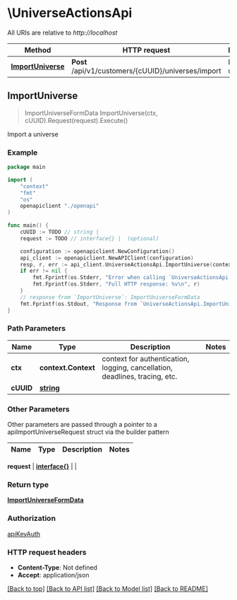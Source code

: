 # \UniverseActionsApi

All URIs are relative to *http://localhost*

Method | HTTP request | Description
------------- | ------------- | -------------
[**ImportUniverse**](UniverseActionsApi.md#ImportUniverse) | **Post** /api/v1/customers/{cUUID}/universes/import | Import a universe



## ImportUniverse

> ImportUniverseFormData ImportUniverse(ctx, cUUID).Request(request).Execute()

Import a universe

### Example

```go
package main

import (
    "context"
    "fmt"
    "os"
    openapiclient "./openapi"
)

func main() {
    cUUID := TODO // string | 
    request := TODO // interface{} |  (optional)

    configuration := openapiclient.NewConfiguration()
    api_client := openapiclient.NewAPIClient(configuration)
    resp, r, err := api_client.UniverseActionsApi.ImportUniverse(context.Background(), cUUID).Request(request).Execute()
    if err != nil {
        fmt.Fprintf(os.Stderr, "Error when calling `UniverseActionsApi.ImportUniverse``: %v\n", err)
        fmt.Fprintf(os.Stderr, "Full HTTP response: %v\n", r)
    }
    // response from `ImportUniverse`: ImportUniverseFormData
    fmt.Fprintf(os.Stdout, "Response from `UniverseActionsApi.ImportUniverse`: %v\n", resp)
}
```

### Path Parameters


Name | Type | Description  | Notes
------------- | ------------- | ------------- | -------------
**ctx** | **context.Context** | context for authentication, logging, cancellation, deadlines, tracing, etc.
**cUUID** | [**string**](.md) |  | 

### Other Parameters

Other parameters are passed through a pointer to a apiImportUniverseRequest struct via the builder pattern


Name | Type | Description  | Notes
------------- | ------------- | ------------- | -------------

 **request** | [**interface{}**](interface{}.md) |  | 

### Return type

[**ImportUniverseFormData**](ImportUniverseFormData.md)

### Authorization

[apiKeyAuth](../README.md#apiKeyAuth)

### HTTP request headers

- **Content-Type**: Not defined
- **Accept**: application/json

[[Back to top]](#) [[Back to API list]](../README.md#documentation-for-api-endpoints)
[[Back to Model list]](../README.md#documentation-for-models)
[[Back to README]](../README.md)


